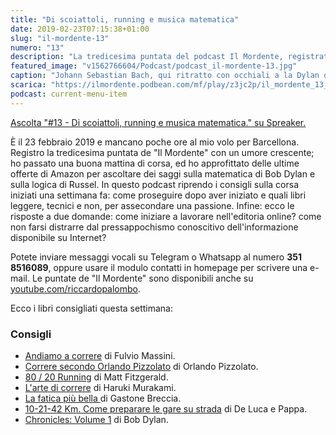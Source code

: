 ```yaml
---
title: "Di scoiattoli, running e musica matematica"
date: 2019-02-23T07:15:38+01:00
slug: "il-mordente-13"
numero: "13"
description: "La tredicesima puntata del podcast Il Mordente, registrato e curato da Riccardo Palombo."
featured_image: "v1562766604/Podcast/podcast_il-mordente-13.jpg"
caption: "Johann Sebastian Bach, qui ritratto con occhiali a la Dylan di Blonde on Blonde."
scarica: "https://ilmordente.podbean.com/mf/play/z3jc2p/il_mordente_13_01.mp3"
podcast: current-menu-item
---
```


<a class="spreaker-player" href="https://www.spreaker.com/episode/17130408" data-resource="episode_id=17130408" data-width="100%" data-height="200" data-theme="light" data-playlist="false" data-playlist-continuous="false" data-autoplay="false" data-live-autoplay="false" data-chapters-image="true" data-episode-image-position="right" data-hide-logo="false" data-hide-likes="false" data-hide-comments="false" data-hide-sharing="false" data-hide-download="true" >Ascolta "#13 - Di scoiattoli, running e musica matematica." su Spreaker.</a>

È il 23 febbraio 2019 e mancano poche ore al mio volo per Barcellona. Registro la tredicesima puntata de "Il Mordente" con un umore crescente; ho passato una buona mattina di corsa, ed ho approfittato delle ultime offerte di Amazon per ascoltare dei saggi sulla matematica di Bob Dylan e sulla logica di Russel. In questo podcast riprendo i consigli sulla corsa iniziati una settimana fa: come proseguire dopo aver iniziato e quali libri leggere, tecnici e non, per assecondare una passione. Infine: ecco le risposte a due domande: come iniziare a lavorare nell'editoria online? come non farsi distrarre dal pressappochismo conoscitivo dell'informazione disponibile su Internet?

Potete inviare messaggi vocali su Telegram o Whatsapp al numero **351 8516089**, oppure usare il modulo contatti in homepage per scrivere una e-mail. Le puntate de "Il Mordente" sono disponibili anche su <a class="text-info" title="Canale Youtube Riccardo Palombo" href="https://www.youtube.com/riccardopalombo">youtube.com/riccardopalombo</a>.

Ecco i libri consigliati questa settimana:
### Consigli
<ul>
<li><a class="text-info" href="https://amzn.to/2BP7vU9" target="_blank" rel="noopener" rel="nofollow" title="Vedi il libro di Fulvio Massini">Andiamo a correre</a> di Fulvio Massini.</li>
<li><a class="text-info" href="https://amzn.to/2GELdZr" target="_blank" rel="noopener" rel="nofollow" title="Vedi il libro di Orlando Pizzolato">Correre secondo Orlando Pizzolato</a> di Orlando Pizzolato.</li>
<li><a class="text-info" href="https://amzn.to/2GHRUKl" target="_blank" rel="noopener" rel="nofollow" title="Vedi il libro 80/20 Running">80 / 20 Running</a> di Matt Fitzgerald.</li>
<li><a class="text-info" href="https://amzn.to/2Vdcwx3" target="_blank" rel="noopener" rel="nofollow" title="Vedi il libro l'arte di correre">L'arte di correre</a> di Haruki Murakami.</li>
<li><a class="text-info" href="https://amzn.to/2SjHSQJ" target="_blank" rel="noopener" rel="nofollow" title="Vedi il libro La fatica più bella">La fatica più bella </a> di Gastone Breccia.</li>
<li><a class="text-info" href="https://amzn.to/2T04zP9" target="_blank" rel="noopener" rel="nofollow" title="Vedi il libro 10-21-42 Km. Come preparare le gare su strada">10-21-42 Km. Come preparare le gare su strada</a> di De Luca e Pappa.</li>
<li><a class="text-info" href="https://amzn.to/2BPu4Ih" target="_blank" rel="noopener" rel="nofollow" title="Vedi il libro Chronicles">Chronicles: Volume 1</a> di Bob Dylan.</li>
</ul>